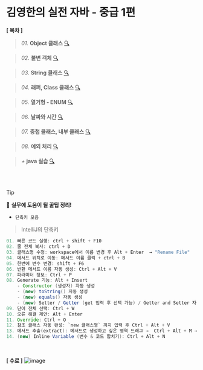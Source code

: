 # 김영한의 실전 자바 - 중급 1편

**[ 목차 ]**

> *01.* **Object 클래스** [🔍](https://github.com/Kim-SeongSu/Inflearn/blob/main/03.%20%EC%9E%90%EB%B0%94%20%EC%A4%91%EA%B8%89%201%ED%8E%B8/01.%20Object%20%ED%81%B4%EB%9E%98%EC%8A%A4.md)

> *02.* **불변 객체** [🔍](https://github.com/Kim-SeongSu/Inflearn/blob/main/03.%20%EC%9E%90%EB%B0%94%20%EC%A4%91%EA%B8%89%201%ED%8E%B8/02.%20%EB%B6%88%EB%B3%80%20%EA%B0%9D%EC%B2%B4.md)

> *03.* **String 클래스** [🔍](https://github.com/Kim-SeongSu/Inflearn/blob/main/03.%20%EC%9E%90%EB%B0%94%20%EC%A4%91%EA%B8%89%201%ED%8E%B8/03.%20String%20%ED%81%B4%EB%9E%98%EC%8A%A4.md)

> *04.* **래퍼, Class 클래스** [🔍](https://github.com/Kim-SeongSu/Inflearn/blob/main/03.%20%EC%9E%90%EB%B0%94%20%EC%A4%91%EA%B8%89%201%ED%8E%B8/04.%20%EB%9E%98%ED%8D%BC%2C%20Class%20%ED%81%B4%EB%9E%98%EC%8A%A4.md)

> *05.* **열거형 - ENUM** [🔍](https://github.com/Kim-SeongSu/Inflearn/blob/main/03.%20%EC%9E%90%EB%B0%94%20%EC%A4%91%EA%B8%89%201%ED%8E%B8/05.%20%EC%97%B4%EA%B1%B0%ED%98%95%20-%20ENUM.md)

> *06.* **날짜와 시간** [🔍](https://github.com/Kim-SeongSu/Inflearn/blob/main/03.%20%EC%9E%90%EB%B0%94%20%EC%A4%91%EA%B8%89%201%ED%8E%B8/06.%20%EB%82%A0%EC%A7%9C%EC%99%80%20%EC%8B%9C%EA%B0%84.md)

> *07.* **중첩 클래스, 내부 클래스** [🔍](https://github.com/Kim-SeongSu/Inflearn/blob/main/03.%20%EC%9E%90%EB%B0%94%20%EC%A4%91%EA%B8%89%201%ED%8E%B8/07.%20%EC%A4%91%EC%B2%A9%20%ED%81%B4%EB%9E%98%EC%8A%A4%2C%20%EB%82%B4%EB%B6%80%20%ED%81%B4%EB%9E%98%EC%8A%A4.md)

> *08.* **예외 처리** [🔍](https://github.com/Kim-SeongSu/Inflearn/blob/main/03.%20%EC%9E%90%EB%B0%94%20%EC%A4%91%EA%B8%89%201%ED%8E%B8/08.%20%EC%98%88%EC%99%B8%20%EC%B2%98%EB%A6%AC.md)

> *+* **java 실습** [ 🔍 ](https://github.com/Kim-SeongSu/Inflearn/tree/main/03.%20%EC%9E%90%EB%B0%94%20%EC%A4%91%EA%B8%89%201%ED%8E%B8/src)
<br>


## 
> [!TIP]
> 🔆 **실무에 도움이 될 꿀팁 정리!**

- `단축키 모음`
> IntelliJ의 단축키
```java
01. 빠른 코드 실행: ctrl + shift + F10
02. 줄 전체 복사: ctrl + D
03. 클래스명 수정: workspace에서 이름 변경 후 Alt + Enter  → "Rename File"
04. 메서드 위치로 이동: 메서드 이름 클릭 + ctrl + B
05. 한번에 변수 변경: shift + F6
06. 반환 메서드 이름 자동 생성: Ctrl + Alt + V   
07. 파라미터 정보: Ctrl + P
08. Generate 기능: Alt + Insert
    - Constructor (생성자) 자동 생성
    - (new) toString() 자동 생성
    - (new) equals() 자동 생성
    - (new) Setter / Getter (get 입력 후 선택 가능) / Getter and Setter 자동 생성
09. 단어 전체 선택: Ctrl + W
10. 오류 해결 제안: Alt + Enter
11. Override: Ctrl + O
12. 참조 클래스 자동 완성: `new 클래스명` 까지 입력 후 Ctrl + Alt + V
13. 메서드 추출(extract): 메서드로 생성하고 싶은 영역 드래그 →  Ctrl + Alt + M → 메서드 이름 지정
14. (new) Inline Variable (변수 & 코드 합치기): Ctrl + Alt + N
```
<br>

**[ 수료 ]**
![image](https://github.com/user-attachments/assets/fc5951e8-e263-42e0-8261-3863080b7436)
